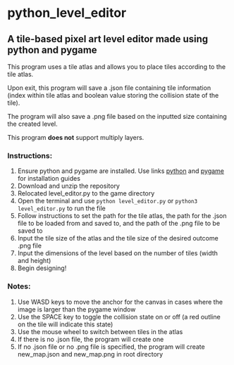 # python_level_editor

## A tile-based pixel art level editor made using python and pygame

This program uses a tile atlas and allows you to place tiles according to the tile atlas.

Upon exit, this program will save a .json file containing tile information (index within tile atlas and boolean value storing the collision state of the tile).

The program will also save a .png file based on the inputted size containing the created level.

This program **does not** support multiply layers.

### Instructions:

1. Ensure python and pygame are installed. Use links [python](https://www.python.org/) and [pygame](https://www.pygame.org/wiki/GettingStarted) for installation guides
2. Download and unzip the repository
3. Relocated level_editor.py to the game directory
4. Open the terminal and use ```python level_editor.py``` or ```python3 level_editor.py``` to run the file
5. Follow instructions to set the path for the tile atlas, the path for the .json file to be loaded from and saved to, and the path of the .png file to be saved to
6. Input the tile size of the atlas and the tile size of the desired outcome .png file
7. Input the dimensions of the level based on the number of tiles (width and height)
8. Begin designing!

### Notes:

1. Use WASD keys to move the anchor for the canvas in cases where the image is larger than the pygame window
2. Use the SPACE key to toggle the collision state on or off (a red outline on the tile will indicate this state)
3. Use the mouse wheel to switch between tiles in the atlas
4. If there is no .json file, the program will create one
5. If no .json file or no .png file is specified, the program will create new_map.json and new_map.png in root directory
